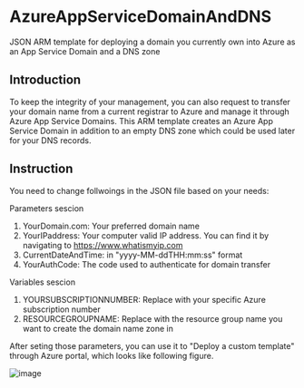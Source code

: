 # AzureAppServiceDomainAndDNS
JSON ARM template for deploying a domain you currently own into Azure as an App Service Domain and a DNS zone
## Introduction
To keep the integrity of your management, you can also request to transfer your domain name from a current registrar to Azure and manage it through Azure App Service Domains. This ARM template creates an Azure App Service Domain in addition to an empty DNS zone which could be used later for your DNS records.

## Instruction
You need to change follwoings in the JSON file based on your needs:

Parameters sescion
1. YourDomain.com: Your preferred domain name
2. YourIPaddress: Your computer valid IP address. You can find it by navigating to https://www.whatismyip.com
3. CurrentDateAndTime: in "yyyy-MM-ddTHH:mm:ss" format
4. YourAuthCode: The code used to authenticate for domain transfer

Variables sescion
1. YOURSUBSCRIPTIONNUMBER: Replace with your specific Azure subscription number
2. RESOURCEGROUPNAME: Replace with the resource group name you want to create the domain name zone in

After seting those parameters, you can use it to "Deploy a custom template" through Azure portal, which looks like following figure. 

![image](https://user-images.githubusercontent.com/54755447/126993302-1e07364a-ed99-46ac-a20f-b13357ef103d.png)
